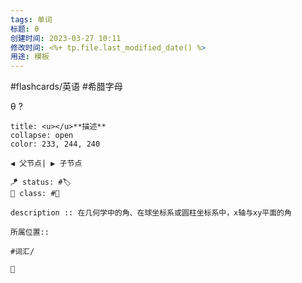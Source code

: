 ```yaml
---
tags: 单词
标题: θ
创建时间: 2023-03-27 10:11
修改时间: <%+ tp.file.last_modified_date() %>
用途: 模板
---
```


#flashcards/英语 #希腊字母

θ
?
```ad-info
title: <u></u>**描述**
collapse: open
color: 233, 244, 240

◀️ 父节点| ▶️ 子节点

🪁 status: #🏷️
🎏 class: #📇 

description :: 在几何学中的角、在球坐标系或圆柱坐标系中，x轴与xy平面的角

所属位置:: 

#词汇/

📎 
```
